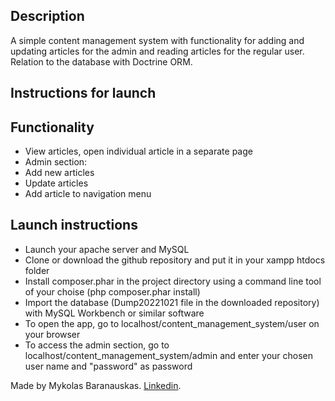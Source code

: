 <h2>Description</h2>

A simple content management system with functionality for adding and updating articles for the admin and reading articles for the regular user. Relation to the database with Doctrine ORM.

<h2>Instructions for launch</h2>

<h2>Functionality</h2>

<ul>
    <li>View articles, open individual article in a separate page</li>
    <li>Admin section:
    <li>Add new articles</li>
    <li>Update articles</li>
    <li>Add article to navigation menu</li>
    </li>
</ul>

<h2>Launch instructions</h2>

<ul>
    <li>Launch your apache server and MySQL</li>
    <li>Clone or download the github repository and put it in your xampp htdocs folder</li>
    <li>Install composer.phar in the project directory using a command line tool of your choise (php composer.phar install)
    <li>Import the database (Dump20221021 file in the downloaded repository) with MySQL Workbench or similar software</li>
    <li>To open the app, go to localhost/content_management_system/user on your browser</li> 
    <li>To access the admin section, go to localhost/content_management_system/admin and enter your chosen user name and "password" as password</li>
</ul>

Made by Mykolas Baranauskas. <a href = "https://www.linkedin.com/in/mykolas-baranauskas-b3809b110/">Linkedin</a>.